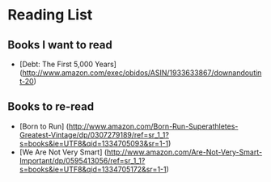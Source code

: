 # Reading List

## Books I want to read
* [Debt: The First 5,000 Years] (http://www.amazon.com/exec/obidos/ASIN/1933633867/downandoutint-20)

## Books to re-read
* [Born to Run] (http://www.amazon.com/Born-Run-Superathletes-Greatest-Vintage/dp/0307279189/ref=sr_1_1?s=books&ie=UTF8&qid=1334705093&sr=1-1)
* [We Are Not Very Smart] (http://www.amazon.com/Are-Not-Very-Smart-Important/dp/0595413056/ref=sr_1_1?s=books&ie=UTF8&qid=1334705172&sr=1-1)